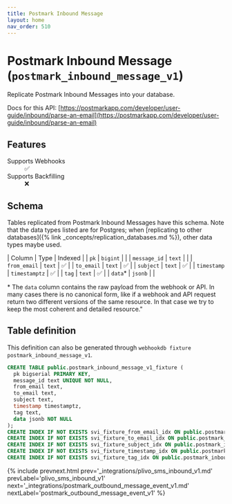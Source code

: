 ```yaml
---
title: Postmark Inbound Message
layout: home
nav_order: 510
---
```


# Postmark Inbound Message (`postmark_inbound_message_v1`)

Replicate Postmark Inbound Messages into your database.

Docs for this API: [https://postmarkapp.com/developer/user-guide/inbound/parse-an-email](https://postmarkapp.com/developer/user-guide/inbound/parse-an-email)

## Features

<dl>
<dt>Supports Webhooks</dt>
<dd>✅</dd>
<dt>Supports Backfilling</dt>
<dd>❌</dd>

</dl>

## Schema

Tables replicated from Postmark Inbound Messages have this schema.
Note that the data types listed are for Postgres;
when [replicating to other databases]({% link _concepts/replication_databases.md %}),
other data types maybe used.

| Column | Type | Indexed |
| `pk` | `bigint` |  |
| `message_id` | `text` |  |
| `from_email` | `text` | ✅ |
| `to_email` | `text` | ✅ |
| `subject` | `text` | ✅ |
| `timestamp` | `timestamptz` | ✅ |
| `tag` | `text` | ✅ |
| `data`* | `jsonb` |  |

<span class="fs-3">* The `data` column contains the raw payload from the webhook or API.
In many cases there is no canonical form, like if a webhook and API request return
two different versions of the same resource.
In that case we try to keep the most coherent and detailed resource."</span>

## Table definition

This definition can also be generated through `webhookdb fixture postmark_inbound_message_v1`.

```sql
CREATE TABLE public.postmark_inbound_message_v1_fixture (
  pk bigserial PRIMARY KEY,
  message_id text UNIQUE NOT NULL,
  from_email text,
  to_email text,
  subject text,
  timestamp timestamptz,
  tag text,
  data jsonb NOT NULL
);
CREATE INDEX IF NOT EXISTS svi_fixture_from_email_idx ON public.postmark_inbound_message_v1_fixture (from_email);
CREATE INDEX IF NOT EXISTS svi_fixture_to_email_idx ON public.postmark_inbound_message_v1_fixture (to_email);
CREATE INDEX IF NOT EXISTS svi_fixture_subject_idx ON public.postmark_inbound_message_v1_fixture (subject);
CREATE INDEX IF NOT EXISTS svi_fixture_timestamp_idx ON public.postmark_inbound_message_v1_fixture (timestamp);
CREATE INDEX IF NOT EXISTS svi_fixture_tag_idx ON public.postmark_inbound_message_v1_fixture (tag);
```

{% include prevnext.html prev='_integrations/plivo_sms_inbound_v1.md' prevLabel='plivo_sms_inbound_v1' next='_integrations/postmark_outbound_message_event_v1.md' nextLabel='postmark_outbound_message_event_v1' %}
